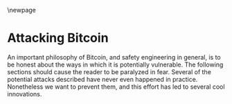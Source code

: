 \newpage
# Attacking Bitcoin

An important philosophy of Bitcoin, and safety engineering in general, is to be honest about the ways in which it is potentially vulnerable. The following sections should cause the reader to be paralyzed in fear. Several of the potential attacks described have never even happened in practice. Nonetheless we want to prevent them, and this effort has led to several cool innovations.
